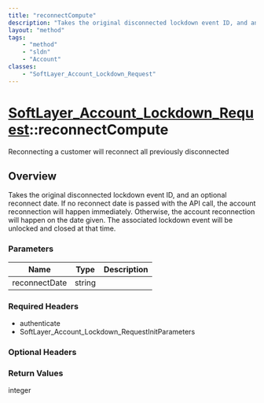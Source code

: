 ```yaml
---
title: "reconnectCompute"
description: "Takes the original disconnected lockdown event ID, and an optional reconnect date. If no reconnect date is passed with t... "
layout: "method"
tags:
    - "method"
    - "sldn"
    - "Account"
classes:
    - "SoftLayer_Account_Lockdown_Request"
---
```

# [SoftLayer_Account_Lockdown_Request](/reference/services/SoftLayer_Account_Lockdown_Request)::reconnectCompute

Reconnecting a customer will reconnect all previously disconnected


## Overview 
Takes the original disconnected lockdown event ID, and an optional reconnect date. If no reconnect date is passed with the API call, the account reconnection will happen immediately. Otherwise, the account reconnection will happen on the date given. The associated lockdown event will be unlocked and closed at that time. 

### Parameters 
|Name | Type | Description |
| --- | --- | --- |
|reconnectDate| string| |


### Required Headers
* authenticate
* SoftLayer_Account_Lockdown_RequestInitParameters

### Optional Headers

### Return Values
integer

